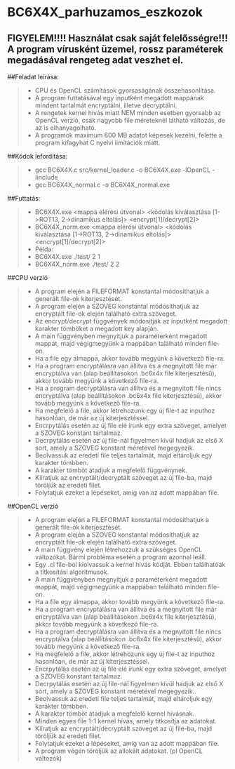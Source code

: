 # BC6X4X_parhuzamos_eszkozok
## FIGYELEM!!!! Használat csak saját felelősségre!!! A program vírusként üzemel, rossz paraméterek megadásával rengeteg adat veszhet el.

##Feladat leírása:
> - CPU és OpenCL számítások gyorsaságának összehasonlítása.
> - A program futtatásával egy inputként megadott mappának mindent tartalmát encryptálni, illetve decryptálni.
> - A rengetek kernel hívás miatt NEM minden esetben gyorsabb az OpenCL verzió, csak nagyobb file méreteknél látható változás, de az is elhanyagolható.
> - A programok maximum 600 MB adatot képesek kezelni, felette a program kifagyhat C nyelvi limitációk miatt.

##Kódok lefordítása:
> - gcc BC6X4X.c src/kernel_loader.c -o BC6X4X.exe -lOpenCL -Iinclude
> - gcc BC6X4X_normal.c -o BC6X4X_normal.exe

##Futtatás:
> - BC6X4X.exe <mappa elérési útvonal> <kódolás kiválasztása [1->ROT13, 2->dinamikus eltolás]> <encrypt[1]/decrypt[2]>
> - BC6X4X_norm.exe <mappa elérési útvonal> <kódolás kiválasztása [1->ROT13, 2->dinamikus eltolás]> <encrypt[1]/decrypt[2]>
> - Példa:
> - BC6X4X.exe ./test/ 2 1
> - BC6X4X_norm.exe ./test/ 2 2

##CPU verzió
> - A program elején a FILEFORMAT konstantal módosíthatjuk a generált file-ok kiterjesztését.
> - A program elején a SZOVEG konstantal módosíthatjuk az encryptált file-ok elején található extra szöveget.
> - Az encrypt/decrypt függvények módosítják az inputként megadott karakter tömböket a megadott key alapján.
> - A main függvényben megnyitjuk a paraméterként megadott mappát, majd végigmegyünk a mappában található minden file-on.
> - Ha a file egy almappa, akkor tovább megyünk a következő file-ra.
> - Ha a program encryptálásra van állítva és a megnyitott file már encryptálva van (alap beállításokon .bc6x4x file kiterjesztésű), akkor tovább megyünk a következő file-ra.
> - Ha a program decryptálásra van állítva és a megnyitott file nincs encryptálva (alap beállításokon .bc6x4x file kiterjesztésű), akkor tovább megyünk a következő file-ra.
> - Ha megfelelő a file, akkor létrehozunk egy új file-t az inputhoz hasonlóan, de már az új kiterjesztéssel.
> - Encrpytálás esetén az új file elé írunk egy extra szöveget, amelyet a SZOVEG konstant tartalmaz.
> - Decrpytálás esetén az új file-nál figyelmen kívül hadjuk az első X sort, amely a SZOVEG konstant méretével megegyezik.
> - Beolvassuk az eredeti file teljes tartalmát, majd eltároljuk egy karakter tömbben.
> - A karakter tömböt átadjuk a megfelelő függvénynek.
> - Kiíratjuk az encryptált/decryptált szöveget az új file-ba, majd töröljük az eredeti filet.
> - Folytatjuk ezeket a lépéseket, amíg van az adott mappában file.

##OpenCL verzió
> - A program elején a FILEFORMAT konstantal módosíthatjuk a generált file-ok kiterjesztését.
> - A program elején a SZOVEG konstantal módosíthatjuk az encryptált file-ok elején található extra szöveget.
> - A main függvény elején létrehozzuk a szükséges OpenCL változókat. Bármi probléma esetén a program azonnal leáll.
> - Egy .cl file-ból kiolvassuk a kernel hívás kódját. Ebben találhatóak a titkosítási algoritmusok.
> - A main függvényben megnyitjuk a paraméterként megadott mappát, majd végigmegyünk a mappában található minden file-on.
> - Ha a file egy almappa, akkor tovább megyünk a következő file-ra.
> - Ha a program encryptálásra van állítva és a megnyitott file már encryptálva van (alap beállításokon .bc6x4x file kiterjesztésű), akkor tovább megyünk a következő file-ra.
> - Ha a program decryptálásra van állítva és a megnyitott file nincs encryptálva (alap beállításokon .bc6x4x file kiterjesztésű), akkor tovább megyünk a következő file-ra.
> - Ha megfelelő a file, akkor létrehozunk egy új file-t az inputhoz hasonlóan, de már az új kiterjesztéssel.
> - Encrpytálás esetén az új file elé írunk egy extra szöveget, amelyet a SZOVEG konstant tartalmaz.
> - Decrpytálás esetén az új file-nál figyelmen kívül hadjuk az első X sort, amely a SZOVEG konstant méretével megegyezik.
> - Beolvassuk az eredeti file teljes tartalmát, majd eltároljuk egy karakter tömbben.
> - A karakter tömböt átadjuk a megfelelő kernel hívásnak.
> - Minden egyes file 1-1 kernel hívás, amely titkosítja az adatokat.
> - Kiíratjuk az encryptált/decryptált szöveget az új file-ba, majd töröljük az eredeti filet.
> - Folytatjuk ezeket a lépéseket, amíg van az adott mappában file.
> - A program végén töröljük az allokált adatokat. (pl OpenCL változók)
